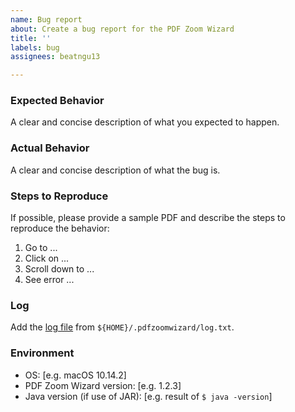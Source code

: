 ```yaml
---
name: Bug report
about: Create a bug report for the PDF Zoom Wizard
title: ''
labels: bug
assignees: beatngu13

---
```


### Expected Behavior

A clear and concise description of what you expected to happen.

### Actual Behavior

A clear and concise description of what the bug is.

### Steps to Reproduce

If possible, please provide a sample PDF and describe the steps to reproduce the behavior:

1. Go to ...
2. Click on ...
3. Scroll down to ...
4. See error ...

### Log

Add the [log file](https://github.com/beatngu13/pdf-zoom-wizard/wiki#info) from `${HOME}/.pdfzoomwizard/log.txt`.

### Environment

- OS: [e.g. macOS 10.14.2]
- PDF Zoom Wizard version: [e.g. 1.2.3]
- Java version (if use of JAR): [e.g. result of `$ java -version`]
